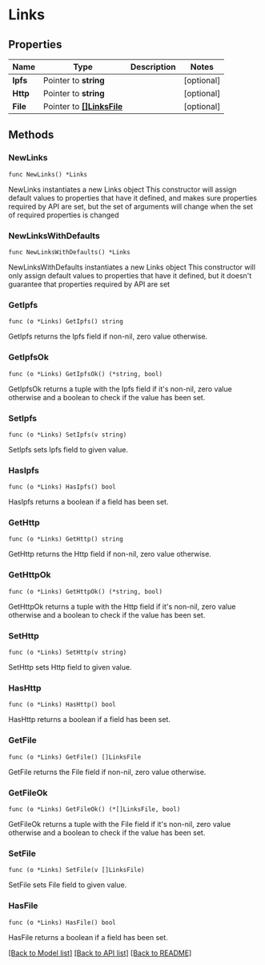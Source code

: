 # Links

## Properties

Name | Type | Description | Notes
------------ | ------------- | ------------- | -------------
**Ipfs** | Pointer to **string** |  | [optional] 
**Http** | Pointer to **string** |  | [optional] 
**File** | Pointer to [**[]LinksFile**](LinksFile.md) |  | [optional] 

## Methods

### NewLinks

`func NewLinks() *Links`

NewLinks instantiates a new Links object
This constructor will assign default values to properties that have it defined,
and makes sure properties required by API are set, but the set of arguments
will change when the set of required properties is changed

### NewLinksWithDefaults

`func NewLinksWithDefaults() *Links`

NewLinksWithDefaults instantiates a new Links object
This constructor will only assign default values to properties that have it defined,
but it doesn't guarantee that properties required by API are set

### GetIpfs

`func (o *Links) GetIpfs() string`

GetIpfs returns the Ipfs field if non-nil, zero value otherwise.

### GetIpfsOk

`func (o *Links) GetIpfsOk() (*string, bool)`

GetIpfsOk returns a tuple with the Ipfs field if it's non-nil, zero value otherwise
and a boolean to check if the value has been set.

### SetIpfs

`func (o *Links) SetIpfs(v string)`

SetIpfs sets Ipfs field to given value.

### HasIpfs

`func (o *Links) HasIpfs() bool`

HasIpfs returns a boolean if a field has been set.

### GetHttp

`func (o *Links) GetHttp() string`

GetHttp returns the Http field if non-nil, zero value otherwise.

### GetHttpOk

`func (o *Links) GetHttpOk() (*string, bool)`

GetHttpOk returns a tuple with the Http field if it's non-nil, zero value otherwise
and a boolean to check if the value has been set.

### SetHttp

`func (o *Links) SetHttp(v string)`

SetHttp sets Http field to given value.

### HasHttp

`func (o *Links) HasHttp() bool`

HasHttp returns a boolean if a field has been set.

### GetFile

`func (o *Links) GetFile() []LinksFile`

GetFile returns the File field if non-nil, zero value otherwise.

### GetFileOk

`func (o *Links) GetFileOk() (*[]LinksFile, bool)`

GetFileOk returns a tuple with the File field if it's non-nil, zero value otherwise
and a boolean to check if the value has been set.

### SetFile

`func (o *Links) SetFile(v []LinksFile)`

SetFile sets File field to given value.

### HasFile

`func (o *Links) HasFile() bool`

HasFile returns a boolean if a field has been set.


[[Back to Model list]](../README.md#documentation-for-models) [[Back to API list]](../README.md#documentation-for-api-endpoints) [[Back to README]](../README.md)


